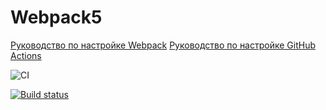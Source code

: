 # Webpack5

[Руководство по настройке Webpack](https://webpack.js.org/guides/)
[Руководство по настройке GitHub Actions](https://docs.github.com/en/actions/quickstart)

![CI](https://github.com/<Qinel>/<env>/actions/workflows/web.yml/badge.svg)

[![Build status](https://ci.appveyor.com/api/projects/status/u5ycw8c0jxbb6si6?svg=true)](https://ci.appveyor.com/project/Qinel/game)